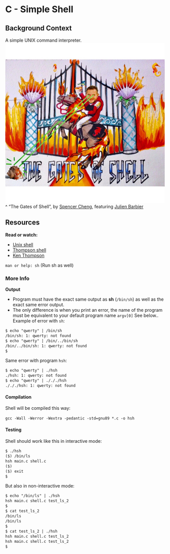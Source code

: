 # C - Simple Shell

## Background Context
A simple UNIX command interpreter.
![The gates of shell](shell.jpeg)
^ “The Gates of Shell”, by [Spencer Cheng](https://twitter.com/spencerhcheng/status/855104635069054977), featuring [Julien Barbier](https://twitter.com/julienbarbier42)

## Resources
**Read or watch:**

* [Unix shell](https://en.m.wikipedia.org/wiki/Unix_shell)
* [Thompson shell](https://en.m.wikipedia.org/wiki/Thompson_shell)
* [Ken Thompson](https://en.m.wikipedia.org/wiki/Ken_Thompson)

`man or help: sh` (Run sh as well)

### More Info
**Output**
- Program must have the exact same output as **sh** (`/bin/sh`) as well as the exact same error output.
- The only difference is when you print an error, the name of the program must be equivalent to your default program name `argv[0]` See below..
Example of error with `sh`:
```
$ echo "qwerty" | /bin/sh 
/bin/sh: 1: qwerty: not found
$ echo "qwerty" | /bin/../bin/sh
/bin/../bin/sh: 1: qwerty: not found
$
```
Same error with program `hsh`:
```
$ echo "qwerty" | ./hsh
./hsh: 1: qwerty: not found
$ echo "qwerty" | ./././hsh
./././hsh: 1: qwerty: not found
```
#### Compilation
Shell will be compiled this way:

`gcc -Wall -Werror -Wextra -pedantic -std=gnu89 *.c -o hsh`
#### Testing
Shell should work like this in interactive mode:
```
$ ./hsh
($) /bin/ls
hsh main.c shell.c
($)
($) exit
$
```
But also in non-interactive mode:
```
$ echo "/bin/ls" | ./hsh
hsh main.c shell.c test_ls_2
$
$ cat test_ls_2
/bin/ls
/bin/ls
$
$ cat test_ls_2 | ./hsh
hsh main.c shell.c test_ls_2
hsh main.c shell.c test_ls_2
$
```
